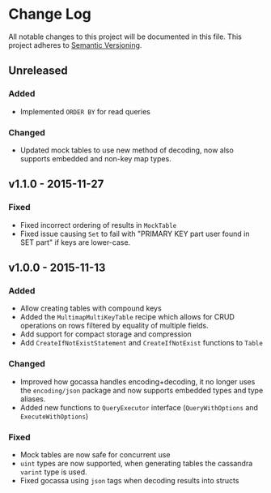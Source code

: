 # Change Log
All notable changes to this project will be documented in this file.
This project adheres to [Semantic Versioning](http://semver.org/).

## Unreleased

### Added
 - Implemented `ORDER BY` for read queries

### Changed
- Updated mock tables to use new method of decoding, now also supports embedded and non-key map types.

## v1.1.0 - 2015-11-27

### Fixed
 - Fixed incorrect ordering of results in `MockTable`
 - Fixed issue causing `Set` to fail with "PRIMARY KEY part user found in SET part" if keys are lower-case.

## v1.0.0 - 2015-11-13

### Added
 - Allow creating tables with compound keys
 - Added the `MultimapMultiKeyTable` recipe which allows for CRUD operations on rows filtered by equality of multiple fields.
 - Add support for compact storage and compression
 - Add `CreateIfNotExistStatement` and `CreateIfNotExist` functions to `Table`

### Changed
 - Improved how gocassa handles encoding+decoding, it no longer uses the `encoding/json` package and now supports embedded types and type aliases.
 - Added new functions to `QueryExecutor` interface (`QueryWithOptions` and `ExecuteWithOptions`)

### Fixed
 - Mock tables are now safe for concurrent use
 - `uint` types are now supported, when generating tables the cassandra `varint` type is used.
 - Fixed gocassa using `json` tags when decoding results into structs
